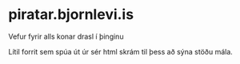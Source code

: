 # piratar.bjornlevi.is
Vefur fyrir alls konar drasl í þinginu

Lítil forrit sem spúa út úr sér html skrám til þess að sýna stöðu mála.

